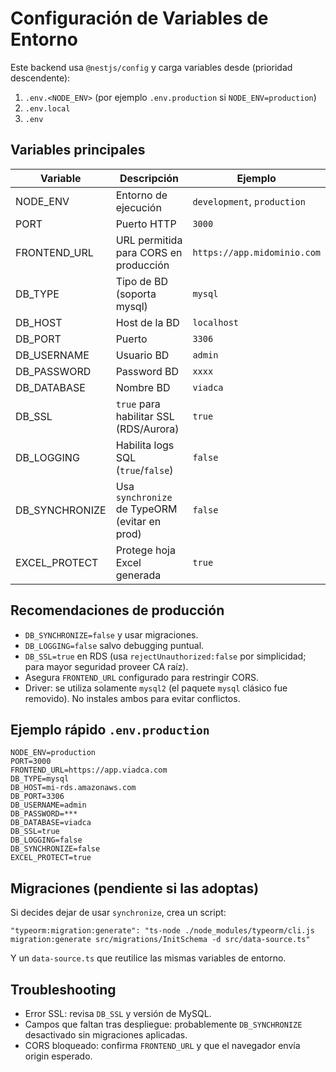 # Configuración de Variables de Entorno

Este backend usa `@nestjs/config` y carga variables desde (prioridad descendente):
1. `.env.<NODE_ENV>` (por ejemplo `.env.production` si `NODE_ENV=production`)
2. `.env.local`
3. `.env`

## Variables principales

| Variable | Descripción | Ejemplo |
|----------|-------------|---------|
| NODE_ENV | Entorno de ejecución | `development`, `production` |
| PORT | Puerto HTTP | `3000` |
| FRONTEND_URL | URL permitida para CORS en producción | `https://app.midominio.com` |
| DB_TYPE | Tipo de BD (soporta mysql) | `mysql` |
| DB_HOST | Host de la BD | `localhost` |
| DB_PORT | Puerto | `3306` |
| DB_USERNAME | Usuario BD | `admin` |
| DB_PASSWORD | Password BD | `xxxx` |
| DB_DATABASE | Nombre BD | `viadca` |
| DB_SSL | `true` para habilitar SSL (RDS/Aurora) | `true` |
| DB_LOGGING | Habilita logs SQL (`true`/`false`) | `false` |
| DB_SYNCHRONIZE | Usa `synchronize` de TypeORM (evitar en prod) | `false` |
| EXCEL_PROTECT | Protege hoja Excel generada | `true` |

## Recomendaciones de producción
- `DB_SYNCHRONIZE=false` y usar migraciones.
- `DB_LOGGING=false` salvo debugging puntual.
- `DB_SSL=true` en RDS (usa `rejectUnauthorized:false` por simplicidad; para mayor seguridad proveer CA raíz).
- Asegura `FRONTEND_URL` configurado para restringir CORS.
- Driver: se utiliza solamente `mysql2` (el paquete `mysql` clásico fue removido). No instales ambos para evitar conflictos.

## Ejemplo rápido `.env.production`
```
NODE_ENV=production
PORT=3000
FRONTEND_URL=https://app.viadca.com
DB_TYPE=mysql
DB_HOST=mi-rds.amazonaws.com
DB_PORT=3306
DB_USERNAME=admin
DB_PASSWORD=***
DB_DATABASE=viadca
DB_SSL=true
DB_LOGGING=false
DB_SYNCHRONIZE=false
EXCEL_PROTECT=true
```

## Migraciones (pendiente si las adoptas)
Si decides dejar de usar `synchronize`, crea un script:
```
"typeorm:migration:generate": "ts-node ./node_modules/typeorm/cli.js migration:generate src/migrations/InitSchema -d src/data-source.ts"
```
Y un `data-source.ts` que reutilice las mismas variables de entorno.

## Troubleshooting
- Error SSL: revisa `DB_SSL` y versión de MySQL.
- Campos que faltan tras despliegue: probablemente `DB_SYNCHRONIZE` desactivado sin migraciones aplicadas.
- CORS bloqueado: confirma `FRONTEND_URL` y que el navegador envía origin esperado.
